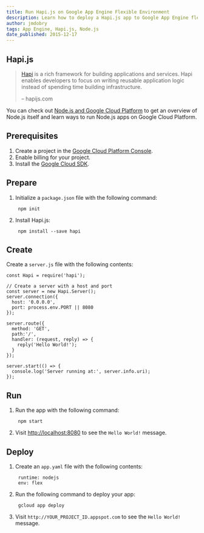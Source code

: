 ```yaml
---
title: Run Hapi.js on Google App Engine Flexible Environment
description: Learn how to deploy a Hapi.js app to Google App Engine flexible environment.
author: jmdobry
tags: App Engine, Hapi.js, Node.js
date_published: 2015-12-17
---
```

## Hapi.js

> [Hapi][hapi] is a rich framework for building applications and
> services. Hapi enables developers to focus on writing reusable application
> logic instead of spending time building infrastructure.
>
> – hapijs.com

You can check out [Node.js and Google Cloud Platform][nodejs-gcp] to get an
overview of Node.js itself and learn ways to run Node.js apps on Google Cloud
Platform.

## Prerequisites

1. Create a project in the [Google Cloud Platform Console](https://console.cloud.google.com/).
1. Enable billing for your project.
1. Install the [Google Cloud SDK](https://cloud.google.com/sdk/).

## Prepare

1. Initialize a `package.json` file with the following command:

        npm init

1. Install Hapi.js:

        npm install --save hapi

## Create

Create a `server.js` file with the following contents:

    const Hapi = require('hapi');

    // Create a server with a host and port
    const server = new Hapi.Server();
    server.connection({
      host: '0.0.0.0',
      port: process.env.PORT || 8080
    });

    server.route({
      method: 'GET',
      path:'/',
      handler: (request, reply) => {
        reply('Hello World!');
      }
    });

    server.start(() => {
      console.log('Server running at:', server.info.uri);
    });

## Run

1. Run the app with the following command:

        npm start

1. Visit [http://localhost:8080](http://localhost:8080) to see the `Hello World!`
message.

## Deploy

1. Create an `app.yaml` file with the following contents:

        runtime: nodejs
        env: flex

1. Run the following command to deploy your app:

        gcloud app deploy

1. Visit `http://YOUR_PROJECT_ID.appspot.com` to see the `Hello World!` message.

[hapi]: http://hapijs.com/
[nodejs-gcp]: running-nodejs-on-google-cloud
